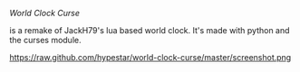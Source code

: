 *World Clock Curse*

is a remake of JackH79's lua based world clock. It's made with python and the curses module.


https://raw.github.com/hypestar/world-clock-curse/master/screenshot.png